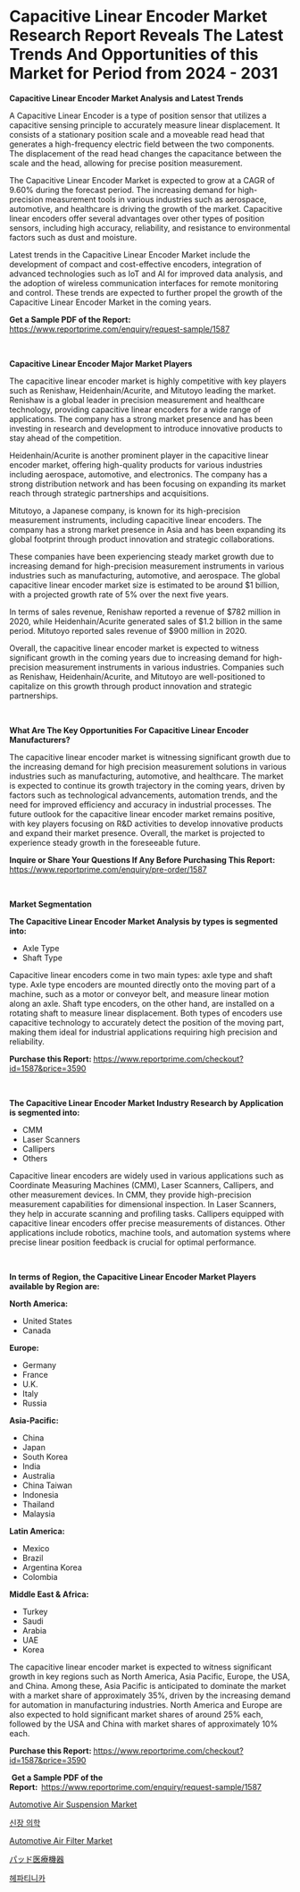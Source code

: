 <p><h1>Capacitive Linear Encoder Market Research Report Reveals The Latest Trends And Opportunities of this Market for Period from 2024 - 2031</h1></p><p><strong>Capacitive Linear Encoder Market Analysis and Latest Trends</strong></p>
<p><p>A Capacitive Linear Encoder is a type of position sensor that utilizes a capacitive sensing principle to accurately measure linear displacement. It consists of a stationary position scale and a moveable read head that generates a high-frequency electric field between the two components. The displacement of the read head changes the capacitance between the scale and the head, allowing for precise position measurement.</p><p>The Capacitive Linear Encoder Market is expected to grow at a CAGR of 9.60% during the forecast period. The increasing demand for high-precision measurement tools in various industries such as aerospace, automotive, and healthcare is driving the growth of the market. Capacitive linear encoders offer several advantages over other types of position sensors, including high accuracy, reliability, and resistance to environmental factors such as dust and moisture.</p><p>Latest trends in the Capacitive Linear Encoder Market include the development of compact and cost-effective encoders, integration of advanced technologies such as IoT and AI for improved data analysis, and the adoption of wireless communication interfaces for remote monitoring and control. These trends are expected to further propel the growth of the Capacitive Linear Encoder Market in the coming years.</p></p>
<p><strong>Get a Sample PDF of the Report:&nbsp;</strong> <a href="https://www.reportprime.com/enquiry/request-sample/1587">https://www.reportprime.com/enquiry/request-sample/1587</a></p>
<p>&nbsp;</p>
<p><strong>Capacitive Linear Encoder Major Market Players</strong></p>
<p><p>The capacitive linear encoder market is highly competitive with key players such as Renishaw, Heidenhain/Acurite, and Mitutoyo leading the market. Renishaw is a global leader in precision measurement and healthcare technology, providing capacitive linear encoders for a wide range of applications. The company has a strong market presence and has been investing in research and development to introduce innovative products to stay ahead of the competition.</p><p>Heidenhain/Acurite is another prominent player in the capacitive linear encoder market, offering high-quality products for various industries including aerospace, automotive, and electronics. The company has a strong distribution network and has been focusing on expanding its market reach through strategic partnerships and acquisitions.</p><p>Mitutoyo, a Japanese company, is known for its high-precision measurement instruments, including capacitive linear encoders. The company has a strong market presence in Asia and has been expanding its global footprint through product innovation and strategic collaborations.</p><p>These companies have been experiencing steady market growth due to increasing demand for high-precision measurement instruments in various industries such as manufacturing, automotive, and aerospace. The global capacitive linear encoder market size is estimated to be around $1 billion, with a projected growth rate of 5% over the next five years.</p><p>In terms of sales revenue, Renishaw reported a revenue of $782 million in 2020, while Heidenhain/Acurite generated sales of $1.2 billion in the same period. Mitutoyo reported sales revenue of $900 million in 2020.</p><p>Overall, the capacitive linear encoder market is expected to witness significant growth in the coming years due to increasing demand for high-precision measurement instruments in various industries. Companies such as Renishaw, Heidenhain/Acurite, and Mitutoyo are well-positioned to capitalize on this growth through product innovation and strategic partnerships.</p></p>
<p>&nbsp;</p>
<p><strong>What Are The Key Opportunities For Capacitive Linear Encoder Manufacturers?</strong></p>
<p><p>The capacitive linear encoder market is witnessing significant growth due to the increasing demand for high precision measurement solutions in various industries such as manufacturing, automotive, and healthcare. The market is expected to continue its growth trajectory in the coming years, driven by factors such as technological advancements, automation trends, and the need for improved efficiency and accuracy in industrial processes. The future outlook for the capacitive linear encoder market remains positive, with key players focusing on R&D activities to develop innovative products and expand their market presence. Overall, the market is projected to experience steady growth in the foreseeable future.</p></p>
<p><strong>Inquire or Share Your Questions If Any Before Purchasing This Report:</strong> <a href="https://www.reportprime.com/enquiry/pre-order/1587">https://www.reportprime.com/enquiry/pre-order/1587</a></p>
<p>&nbsp;</p>
<p><strong>Market Segmentation</strong></p>
<p><strong>The Capacitive Linear Encoder Market Analysis by types is segmented into:</strong></p>
<p><ul><li>Axle Type</li><li>Shaft Type</li></ul></p>
<p><p>Capacitive linear encoders come in two main types: axle type and shaft type. Axle type encoders are mounted directly onto the moving part of a machine, such as a motor or conveyor belt, and measure linear motion along an axle. Shaft type encoders, on the other hand, are installed on a rotating shaft to measure linear displacement. Both types of encoders use capacitive technology to accurately detect the position of the moving part, making them ideal for industrial applications requiring high precision and reliability.</p></p>
<p><strong>Purchase this Report:&nbsp;</strong><a href="https://www.reportprime.com/checkout?id=1587&price=3590">https://www.reportprime.com/checkout?id=1587&price=3590</a></p>
<p>&nbsp;</p>
<p><strong>The Capacitive Linear Encoder Market Industry Research by Application is segmented into:</strong></p>
<p><ul><li>CMM</li><li>Laser Scanners</li><li>Callipers</li><li>Others</li></ul></p>
<p><p>Capacitive linear encoders are widely used in various applications such as Coordinate Measuring Machines (CMM), Laser Scanners, Callipers, and other measurement devices. In CMM, they provide high-precision measurement capabilities for dimensional inspection. In Laser Scanners, they help in accurate scanning and profiling tasks. Callipers equipped with capacitive linear encoders offer precise measurements of distances. Other applications include robotics, machine tools, and automation systems where precise linear position feedback is crucial for optimal performance.</p></p>
<p>&nbsp;</p>
<p><strong>In terms of Region, the Capacitive Linear Encoder Market Players available by Region are:</strong></p>
<p>
    <p> <strong> North America: </strong>
        <ul>
            <li>United States</li>
            <li>Canada</li>
        </ul>
        </p> 
    <p> <strong> Europe: </strong>
        <ul>
            <li>Germany</li>
            <li>France</li>
            <li>U.K.</li>
            <li>Italy</li>
            <li>Russia</li>
        </ul>
        </p> 
    <p> <strong> Asia-Pacific: </strong>
        <ul>
            <li>China</li>
            <li>Japan</li>
            <li>South Korea</li>
            <li>India</li>
            <li>Australia</li>
            <li>China Taiwan</li>
            <li>Indonesia</li>
            <li>Thailand</li>
            <li>Malaysia</li>
        </ul>
        </p> 
    <p> <strong> Latin America: </strong>
        <ul>
            <li>Mexico</li>
            <li>Brazil</li>
            <li>Argentina Korea</li>
            <li>Colombia</li>
        </ul>
        </p> 
    <p> <strong> Middle East & Africa: </strong>
        <ul>
            <li>Turkey</li>
            <li>Saudi</li>
            <li>Arabia</li>
            <li>UAE</li>
            <li>Korea</li>
        </ul>
    </p>
    </p>
<p><p>The capacitive linear encoder market is expected to witness significant growth in key regions such as North America, Asia Pacific, Europe, the USA, and China. Among these, Asia Pacific is anticipated to dominate the market with a market share of approximately 35%, driven by the increasing demand for automation in manufacturing industries. North America and Europe are also expected to hold significant market shares of around 25% each, followed by the USA and China with market shares of approximately 10% each.</p></p>
<p><strong>Purchase this Report: </strong><a href="https://www.reportprime.com/checkout?id=1587&price=3590">https://www.reportprime.com/checkout?id=1587&price=3590</a></p>
<p>&nbsp;<strong>Get a Sample PDF of the Report:&nbsp;&nbsp;</strong><a href="https://www.reportprime.com/enquiry/request-sample/1587">https://www.reportprime.com/enquiry/request-sample/1587</a></p>
<p><strong></strong></p>
<p><p><a href="https://issuu.com/reportprime-2/docs/automotive-air-suspension-market-size-2030.pptx">Automotive Air Suspension Market</a></p><p><a href="https://github.com/vskv4779xr1/Market-Research-Report-List-1/blob/main/12795879100.md">신장 의학</a></p><p><a href="https://issuu.com/reportprime-2/docs/automotive-air-filter-market-size-2030.pptx">Automotive Air Filter Market</a></p><p><a href="https://github.com/mcbeesbxa270/Market-Research-Report-List-1/blob/main/56600239765.md">パッド医療機器</a></p><p><a href="https://github.com/CliftonFisher9067/Market-Research-Report-List-1/blob/main/59677279101.md">헤파티니카</a></p></p>